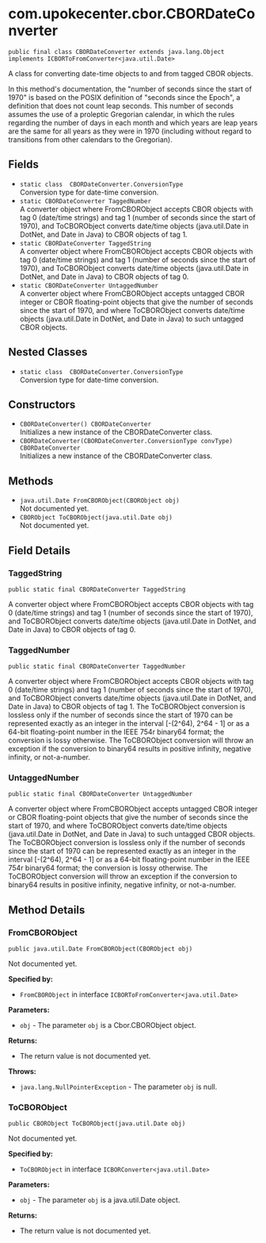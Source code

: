 # com.upokecenter.cbor.CBORDateConverter

    public final class CBORDateConverter extends java.lang.Object implements ICBORToFromConverter<java.util.Date>

<p>A class for converting date-time objects to and from tagged CBOR
  objects.</p> <p>In this method's documentation, the "number of seconds
  since the start of 1970" is based on the POSIX definition of "seconds
  since the Epoch", a definition that does not count leap seconds. This
 number of seconds assumes the use of a proleptic Gregorian calendar,
 in which the rules regarding the number of days in each month and
 which years are leap years are the same for all years as they were in
 1970 (including without regard to transitions from other calendars to
 the Gregorian).</p>

## Fields

* `static class  CBORDateConverter.ConversionType`<br>
 Conversion type for date-time conversion.
* `static CBORDateConverter TaggedNumber`<br>
 A converter object where FromCBORObject accepts CBOR objects with tag 0
 (date/time strings) and tag 1 (number of seconds since the start
 of 1970), and ToCBORObject converts date/time objects (java.util.Date
 in DotNet, and Date in Java) to CBOR objects of tag 1.
* `static CBORDateConverter TaggedString`<br>
 A converter object where FromCBORObject accepts CBOR objects with tag 0
 (date/time strings) and tag 1 (number of seconds since the start
 of 1970), and ToCBORObject converts date/time objects (java.util.Date
 in DotNet, and Date in Java) to CBOR objects of tag 0.
* `static CBORDateConverter UntaggedNumber`<br>
 A converter object where FromCBORObject accepts untagged CBOR integer or
 CBOR floating-point objects that give the number of seconds since
 the start of 1970, and where ToCBORObject converts date/time
 objects (java.util.Date in DotNet, and Date in Java) to such untagged
 CBOR objects.

## Nested Classes

* `static class  CBORDateConverter.ConversionType`<br>
 Conversion type for date-time conversion.

## Constructors

* `CBORDateConverter() CBORDateConverter`<br>
 Initializes a new instance of the CBORDateConverter class.
* `CBORDateConverter​(CBORDateConverter.ConversionType convType) CBORDateConverter`<br>
 Initializes a new instance of the CBORDateConverter class.

## Methods

* `java.util.Date FromCBORObject​(CBORObject obj)`<br>
 Not documented yet.
* `CBORObject ToCBORObject​(java.util.Date obj)`<br>
 Not documented yet.

## Field Details

### TaggedString
    public static final CBORDateConverter TaggedString
A converter object where FromCBORObject accepts CBOR objects with tag 0
 (date/time strings) and tag 1 (number of seconds since the start
 of 1970), and ToCBORObject converts date/time objects (java.util.Date
 in DotNet, and Date in Java) to CBOR objects of tag 0.
### TaggedNumber
    public static final CBORDateConverter TaggedNumber
A converter object where FromCBORObject accepts CBOR objects with tag 0
 (date/time strings) and tag 1 (number of seconds since the start
 of 1970), and ToCBORObject converts date/time objects (java.util.Date
 in DotNet, and Date in Java) to CBOR objects of tag 1. The
 ToCBORObject conversion is lossless only if the number of seconds
 since the start of 1970 can be represented exactly as an integer
 in the interval [-(2^64), 2^64 - 1] or as a 64-bit floating-point
 number in the IEEE 754r binary64 format; the conversion is lossy
 otherwise. The ToCBORObject conversion will throw an exception if
 the conversion to binary64 results in positive infinity, negative
 infinity, or not-a-number.
### UntaggedNumber
    public static final CBORDateConverter UntaggedNumber
A converter object where FromCBORObject accepts untagged CBOR integer or
 CBOR floating-point objects that give the number of seconds since
 the start of 1970, and where ToCBORObject converts date/time
 objects (java.util.Date in DotNet, and Date in Java) to such untagged
 CBOR objects. The ToCBORObject conversion is lossless only if the
 number of seconds since the start of 1970 can be represented
 exactly as an integer in the interval [-(2^64), 2^64 - 1] or as a
 64-bit floating-point number in the IEEE 754r binary64 format;
 the conversion is lossy otherwise. The ToCBORObject conversion
 will throw an exception if the conversion to binary64 results in
 positive infinity, negative infinity, or not-a-number.
## Method Details

### FromCBORObject
    public java.util.Date FromCBORObject​(CBORObject obj)
Not documented yet.

**Specified by:**

* <code>FromCBORObject</code> in interface <code>ICBORToFromConverter&lt;java.util.Date&gt;</code>

**Parameters:**

* <code>obj</code> - The parameter <code>obj</code> is a Cbor.CBORObject object.

**Returns:**

* The return value is not documented yet.

**Throws:**

* <code>java.lang.NullPointerException</code> - The parameter <code>obj</code> is null.

### ToCBORObject
    public CBORObject ToCBORObject​(java.util.Date obj)
Not documented yet.

**Specified by:**

* <code>ToCBORObject</code> in interface <code>ICBORConverter&lt;java.util.Date&gt;</code>

**Parameters:**

* <code>obj</code> - The parameter <code>obj</code> is a java.util.Date object.

**Returns:**

* The return value is not documented yet.
